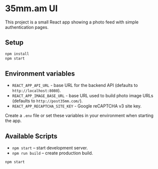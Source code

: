 # 35mm.am UI

This project is a small React app showing a photo feed with simple authentication pages.

## Setup

```bash
npm install
npm start
```

## Environment variables

- `REACT_APP_API_URL` - base URL for the backend API (defaults to `http://localhost:8080`).
- `REACT_APP_IMAGE_BASE_URL` - base URL used to build photo image URLs (defaults to `http://post35mm.com/`).
- `REACT_APP_RECAPTCHA_SITE_KEY` - Google reCAPTCHA v3 site key.

Create a `.env` file or set these variables in your environment when starting the app.

## Available Scripts

- `npm start` – start development server.
- `npm run build` – create production build.

```bash
npm start
```


